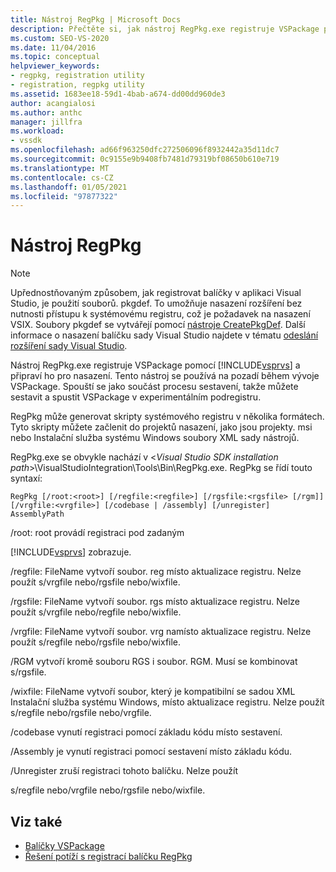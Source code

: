 ```yaml
---
title: Nástroj RegPkg | Microsoft Docs
description: Přečtěte si, jak nástroj RegPkg.exe registruje VSPackage pomocí sady Visual Studio a připraví ho k nasazení.
ms.custom: SEO-VS-2020
ms.date: 11/04/2016
ms.topic: conceptual
helpviewer_keywords:
- regpkg, registration utility
- registration, regpkg utility
ms.assetid: 1683ee18-59d1-4bab-a674-dd00dd960de3
author: acangialosi
ms.author: anthc
manager: jillfra
ms.workload:
- vssdk
ms.openlocfilehash: ad66f963250dfc272506096f8932442a35d11dc7
ms.sourcegitcommit: 0c9155e9b9408fb7481d79319bf08650b610e719
ms.translationtype: MT
ms.contentlocale: cs-CZ
ms.lasthandoff: 01/05/2021
ms.locfileid: "97877322"
---
```

# <a name="regpkg-utility"></a>Nástroj RegPkg
> [!NOTE]
> Upřednostňovaným způsobem, jak registrovat balíčky v aplikaci Visual Studio, je použití souborů. pkgdef. To umožňuje nasazení rozšíření bez nutnosti přístupu k systémovému registru, což je požadavek na nasazení VSIX. Soubory pkgdef se vytvářejí pomocí [nástroje CreatePkgDef](../../extensibility/internals/createpkgdef-utility.md). Další informace o nasazení balíčku sady Visual Studio najdete v tématu [odeslání rozšíření sady Visual Studio](../../extensibility/shipping-visual-studio-extensions.md).

 Nástroj RegPkg.exe registruje VSPackage pomocí [!INCLUDE[vsprvs](../../code-quality/includes/vsprvs_md.md)] a připraví ho pro nasazení. Tento nástroj se používá na pozadí během vývoje VSPackage. Spouští se jako součást procesu sestavení, takže můžete sestavit a spustit VSPackage v experimentálním podregistru.

 RegPkg může generovat skripty systémového registru v několika formátech. Tyto skripty můžete začlenit do projektů nasazení, jako jsou projekty. msi nebo Instalační služba systému Windows soubory XML sady nástrojů.

 RegPkg.exe se obvykle nachází v \<*Visual Studio SDK installation path*>\VisualStudioIntegration\Tools\Bin\RegPkg.exe. RegPkg se řídí touto syntaxí:

```
RegPkg [/root:<root>] [/regfile:<regfile>] [/rgsfile:<rgsfile> [/rgm]] [/vrgfile:<vrgfile>] [/codebase | /assembly] [/unregister] AssemblyPath
```

 /root: root provádí registraci pod zadaným

 [!INCLUDE[vsprvs](../../code-quality/includes/vsprvs_md.md)] zobrazuje.

 /regfile: FileName vytvoří soubor. reg místo aktualizace registru.  Nelze použít s/vrgfile nebo/rgsfile nebo/wixfile.

 /rgsfile: FileName vytvoří soubor. rgs místo aktualizace registru.  Nelze použít s/vrgfile nebo/regfile nebo/wixfile.

 /vrgfile: FileName vytvoří soubor. vrg namísto aktualizace registru.  Nelze použít s/regfile nebo/rgsfile nebo/wixfile.

 /RGM vytvoří kromě souboru RGS i soubor. RGM.  Musí se kombinovat s/rgsfile.

 /wixfile: FileName vytvoří soubor, který je kompatibilní se sadou XML Instalační služba systému Windows, místo aktualizace registru.  Nelze použít s/regfile nebo/rgsfile nebo/vrgfile.

 /codebase vynutí registraci pomocí základu kódu místo sestavení.

 /Assembly je vynutí registraci pomocí sestavení místo základu kódu.

 /Unregister zruší registraci tohoto balíčku.  Nelze použít

 s/regfile nebo/vrgfile nebo/rgsfile nebo/wixfile.

## <a name="see-also"></a>Viz také
- [Balíčky VSPackage](../../extensibility/internals/vspackages.md)
- [Řešení potíží s registrací balíčku RegPkg](../../extensibility/internals/troubleshooting-regpkg-package-registration.md)
